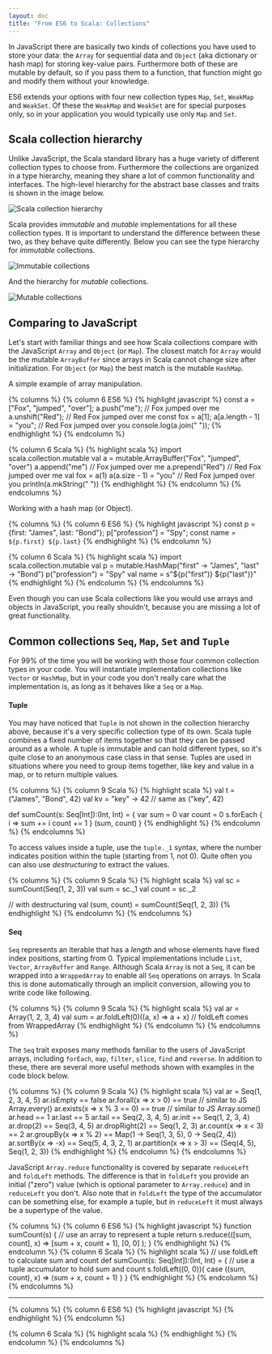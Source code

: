 ```yaml
---
layout: doc
title: "From ES6 to Scala: Collections"
---
```


In JavaScript there are basically two kinds of collections you have used to store your data: the `Array` for sequential
data and `Object` (aka dictionary or hash map) for storing key-value pairs. Furthermore both of these are mutable by
default, so if you pass them to a function, that function might go and modify them without your knowledge.

ES6 extends your options with four new collection types `Map`, `Set`, `WeakMap` and `WeakSet`. Of these the `WeakMap`
and `WeakSet` are for special purposes only, so in your application you would typically use only `Map` and `Set`.

## Scala collection hierarchy

Unlike JavaScript, the Scala standard library has a huge variety of different collection types to choose from.
Furthermore the collections are organized in a type hierarchy, meaning they share a lot of common functionality and
interfaces. The high-level hierarchy for the abstract base classes and traits is shown in the image below.

![Scala collection hierarchy](http://docs.scala-lang.org/resources/images/collections.png)

Scala provides _immutable_ and _mutable_ implementations for all these collection types. It is important to understand
the difference between these two, as they behave quite differently. Below you can see the type hierarchy for _immutable_
collections.

![Immutable collections](http://docs.scala-lang.org/resources/images/collections.immutable.png)

And the hierarchy for _mutable_ collections.

![Mutable collections](http://docs.scala-lang.org/resources/images/collections.mutable.png)

## Comparing to JavaScript

Let's start with familiar things and see how Scala collections compare with the JavaScript `Array` and `Object` (or
`Map`). The closest match for `Array` would be the mutable `ArrayBuffer` since arrays in Scala cannot change size after
initialization. For `Object` (or `Map`) the best match is the mutable `HashMap`.

A simple example of array manipulation.

{% columns %}
{% column 6 ES6 %}
{% highlight javascript %}
const a = ["Fox", "jumped", "over"];
a.push("me"); // Fox jumped over me
a.unshift("Red"); // Red Fox jumped over me
const fox = a[1];
a[a.length - 1] = "you"; // Red Fox jumped over you
console.log(a.join(" ")); 
{% endhighlight %}
{% endcolumn %}
        
{% column 6 Scala %}
{% highlight scala %}
import scala.collection.mutable
val a = mutable.ArrayBuffer("Fox", "jumped", "over")
a.append("me") // Fox jumped over me
a.prepend("Red") // Red Fox jumped over me
val fox = a(1)
a(a.size - 1) = "you" // Red Fox jumped over you
println(a.mkString(" "))
{% endhighlight %}
{% endcolumn %}
{% endcolumns %}


Working with a hash map (or Object).

{% columns %}
{% column 6 ES6 %}
{% highlight javascript %}
const p = {first: "James", last: "Bond"};
p["profession"] = "Spy";
const name = `${p.first} ${p.last}`
{% endhighlight %}
{% endcolumn %}
        
{% column 6 Scala %}
{% highlight scala %}
import scala.collection.mutable
val p = mutable.HashMap("first" -> "James", 
  "last" -> "Bond")
p("profession") = "Spy"
val name = s"${p("first")} ${p("last")}"
{% endhighlight %}
{% endcolumn %}
{% endcolumns %}

Even though you can use Scala collections like you would use arrays and objects in JavaScript, you really shouldn't,
because you are missing a lot of great functionality.

## Common collections `Seq`, `Map`, `Set` and `Tuple`

For 99% of the time you will be working with those four common collection types in your code. You will instantiate
implementation collections like `Vector` or `HashMap`, but in your code you don't really care what the implementation is,
as long as it behaves like a `Seq` or a `Map`.


#### Tuple

You may have noticed that `Tuple` is not shown in the collection hierarchy above, because it's a very specific
collection type of its own. Scala tuple combines a fixed number of items together so that they can be passed around as a
whole. A tuple is immutable and can hold different types, so it's quite close to an anonymous case class in that sense.
Tuples are used in situations where you need to group items together, like key and value in a map, or to return multiple
values.

{% columns %}
{% column 9 Scala %}
{% highlight scala %}
val t = ("James", "Bond", 42)
val kv = "key" -> 42 // same as ("key", 42)

def sumCount(s: Seq[Int]):(Int, Int) = {
  var sum = 0
  var count = 0
  s.forEach { i =>
    sum += i
    count += 1
  }
  (sum, count)
}
{% endhighlight %}
{% endcolumn %}
{% endcolumns %}

To access values inside a tuple, use the `tuple._1` syntax, where the number indicates position within the tuple
(starting from 1, not 0). Quite often you can also use _destructuring_ to extract the values.

{% columns %}
{% column 9 Scala %}
{% highlight scala %}
val sc = sumCount(Seq(1, 2, 3))
val sum = sc._1
val count = sc._2

// with destructuring
val (sum, count) = sumCount(Seq(1, 2, 3))
{% endhighlight %}
{% endcolumn %}
{% endcolumns %}

#### Seq

`Seq` represents an iterable that has a _length_ and whose elements have fixed index positions, starting from 0. Typical
implementations include `List`, `Vector`, `ArrayBuffer` and `Range`. Although Scala `Array` is not a `Seq`, it can be
wrapped into a `WrappedArray` to enable all `Seq` operations on arrays. In Scala this is done automatically through an
implicit conversion, allowing you to write code like following.

{% columns %}
{% column 9 Scala %}
{% highlight scala %}
val ar = Array(1, 2, 3, 4)
val sum = ar.foldLeft(0)((a, x) => a + x) // foldLeft comes from WrappedArray
{% endhighlight %}
{% endcolumn %}
{% endcolumns %}

The `Seq` trait exposes many methods familiar to the users of JavaScript arrays, including `forEach`, `map`, `filter`,
`slice`, `find` and `reverse`. In addition to these, there are several more useful methods shown with examples in the
code block below.

{% columns %}
{% column 9 Scala %}
{% highlight scala %}
val ar = Seq(1, 2, 3, 4, 5)
ar.isEmpty == false
ar.forall(x => x > 0) == true // similar to JS Array.every()
ar.exists(x => x % 3 == 0) == true // similar to JS Array.some()
ar.head == 1
ar.last == 5
ar.tail == Seq(2, 3, 4, 5)
ar.init == Seq(1, 2, 3, 4)
ar.drop(2) == Seq(3, 4, 5)
ar.dropRight(2) == Seq(1, 2, 3)
ar.count(x => x < 3) == 2
ar.groupBy(x => x % 2) == Map(1 -> Seq(1, 3, 5), 0 -> Seq(2, 4))
ar.sortBy(x => -x) == Seq(5, 4, 3, 2, 1)
ar.partition(x => x > 3) == (Seq(4, 5), Seq(1, 2, 3))
{% endhighlight %}
{% endcolumn %}
{% endcolumns %}

JavaScript `Array.reduce` functionality is covered by separate `reduceLeft` and `foldLeft` methods. The difference is
that in `foldLeft` you provide an initial ("zero") value (which is optional parameter to `Array.reduce`) and in 
`reduceLeft` you don't. Also note that in `foldLeft` the type of the accumulator can be something else, for example a
tuple, but in `reduceLeft` it must always be a supertype of the value. 

{% columns %}
{% column 6 ES6 %}
{% highlight javascript %}
function sumCount(s) {
  // use an array to represent a tuple
  return s.reduce(([sum, count], x) => 
    [sum + x, count + 1], 
    [0, 0]
  );
}
{% endhighlight %}
{% endcolumn %}
{% column 6 Scala %}
{% highlight scala %}
// use foldLeft to calculate sum and count
def sumCount(s: Seq[Int]):(Int, Int) = {
  // use a tuple accumulator to hold sum and count
  s.foldLeft((0, 0)){ case ((sum, count), x) => 
    (sum + x, count + 1) 
  }
}
{% endhighlight %}
{% endcolumn %}
{% endcolumns %}



-------------


{% columns %}
{% column 6 ES6 %}
{% highlight javascript %}
{% endhighlight %}
{% endcolumn %}
        
{% column 6 Scala %}
{% highlight scala %}
{% endhighlight %}
{% endcolumn %}
{% endcolumns %}
